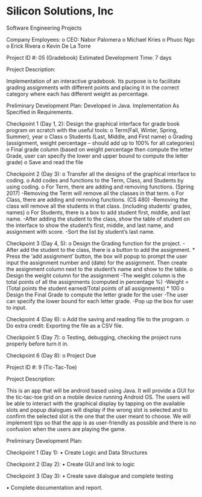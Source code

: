 # Silicon Solutions, Inc
Software Engineering Projects

Company Employees:
o   CEO: Nabor Palomera
o   Michael Kries
o   Phuoc Ngo
o   Erick Rivera
o   Kevin De La Torre

Project ID #: 05 (Gradebook) Estimated Development Time: 7 days

Project Description:

Implementation of an interactive gradebook. Its purpose is to facilitate grading assignments with different points and placing it in the correct category where each has different weight as percentage.

Preliminary Development Plan: Developed in Java. Implementation As Specified in Requirements.

Checkpoint 1 (Day 1, 2): Design the graphical interface for grade book program on scratch with the useful tools: 
  o Term(Fall, Winter, Spring, Summer), year 
  o Class o Students (Last, Middle, and First name) 
  o Grading (assignment, weight percentage – should add up to 100% for all categories) 
  o Final grade column (based on weight percentage then compute the letter Grade, user can specify the lower and upper bound to compute     the letter grade) 
  o Save and read the file

Checkpoint 2 (Day 3): 
  o Transfer all the designs of the graphical interface to coding. 
  o Add codes and functions to the Term, Class, and Students by using coding. 
  o For Term, there are adding and removing functions. (Spring 2017) 
      -Removing the Term will remove all the classes in that term. 
  o For Class, there are adding and removing functions. (CS 480) 
      -Removing the class will remove all the students in that class. (including students’ grades, names)
  o For Students, there is a box to add student first, middle, and last name. 
      -After adding the student to the class, show the table of student on the interface to show the student’s first, middle, and last          name, and assignment with score. 
      -Sort the list by student’s last name.

Checkpoint 3 (Day 4, 5): 
  o Design the Grading function for the project. 
      -After add the student to the class, there is a button to add the assignment. 
          * Press the ‘add assignment’ button, the box will popup to prompt the user input the assignment number and (date) for the assignment. Then create the assignment column next to the student’s name and show to the table. 
  o Design the weight column for the assignment
      -The weight column is the total points of all the assignments (computed in percentage %) 
      -Weight = (Total points the student earned/Total points of all assignments) * 100
  o Design the Final Grade to compute the letter grade for the user 
      -The user can specify the lower bound for each letter grade. 
      -Pop up the box for user to input.

Checkpoint 4 (Day 6): 
  o Add the saving and reading file to the program.
  o Do extra credit: Exporting the file as a CSV file.

Checkpoint 5 (Day 7): 
  o Testing, debugging, checking the project runs properly before turn it in.

Checkpoint 6 (Day 8): 
  o Project Due



Project ID #: 9 (Tic-Tac-Toe)

Project Description:

This is an app that will be android based using Java. It will provide a GUI for the tic-tac-toe grid on a mobile device running Android OS. The users will be able to interact with the graphical display by tapping on the available slots and popup dialogues will display if the wrong slot is selected and to confirm the selected slot is the one that the user meant to choose. We will implement tips so that the app is as user-friendly as possible and there is no confusion when the users are playing the game.

Preliminary Development Plan:

Checkpoint 1 (Day 1):
•	Create Logic and Data Structures

Checkpoint 2 (Day 2):
•	Create GUI and link to logic

Checkpoint 3 (Day 3):
•	Create save dialogue and complete testing

•	Complete documentation and report.

